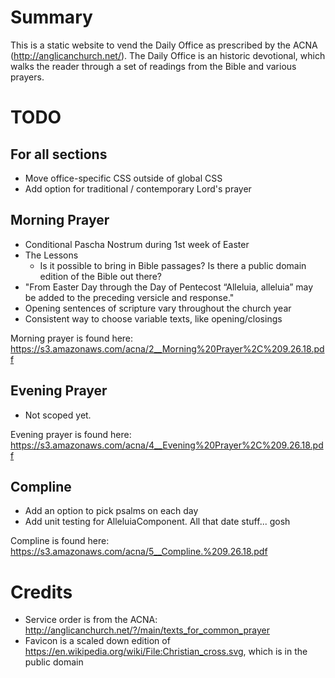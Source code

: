# Summary

This is a static website to vend the Daily Office as prescribed by the ACNA
(http://anglicanchurch.net/).  The Daily Office is an historic devotional,
which walks the reader through a set of readings from the Bible and various
prayers.

# TODO

## For all sections
* Move office-specific CSS outside of global CSS
* Add option for traditional / contemporary Lord's prayer

## Morning Prayer 

* Conditional Pascha Nostrum during 1st week of Easter
* The Lessons
    * Is it possible to bring in Bible passages? Is there a public domain edition of the Bible out there?
* "From Easter Day through the Day of Pentecost “Alleluia, alleluia” may be added to the preceding versicle and response."
* Opening sentences of scripture vary throughout the church year
* Consistent way to choose variable texts, like opening/closings

Morning prayer is found here: https://s3.amazonaws.com/acna/2__Morning%20Prayer%2C%209.26.18.pdf

## Evening Prayer
* Not scoped yet.

Evening prayer is found here: https://s3.amazonaws.com/acna/4__Evening%20Prayer%2C%209.26.18.pdf

## Compline
* Add an option to pick psalms on each day
* Add unit testing for AlleluiaComponent. All that date stuff... gosh

Compline is found here: https://s3.amazonaws.com/acna/5__Compline.%209.26.18.pdf

# Credits

* Service order is from the ACNA: http://anglicanchurch.net/?/main/texts_for_common_prayer
* Favicon is a scaled down edition of https://en.wikipedia.org/wiki/File:Christian_cross.svg, which is in the public domain
